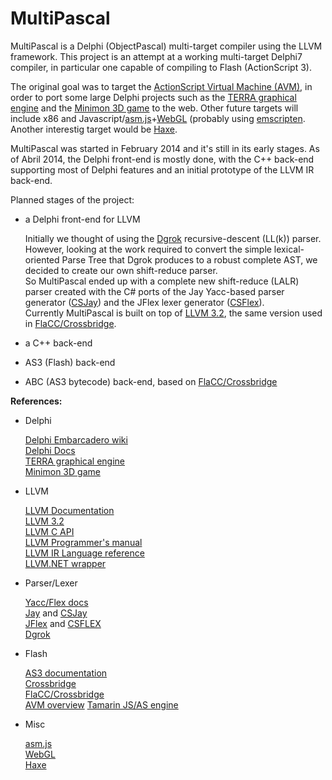 MultiPascal
===========

MultiPascal is a Delphi (ObjectPascal) multi-target compiler using the LLVM framework.  This project is an attempt at a working multi-target Delphi7 compiler, in particular one capable of compiling to Flash (ActionScript 3).  

The original goal was to target the [ActionScript Virtual Machine (AVM)][16], in order to port some large Delphi projects such as the [TERRA graphical engine][3] and the [Minimon 3D game][4] to the web.  Other future targets will include x86 and Javascript/[asm.js][17]+[WebGL][23] (probably using [emscripten](https://github.com/kripken/emscripten). Another interestig target would be [Haxe][18].

MultiPascal was started in February 2014 and it's still in its early stages. As of Abril 2014, the Delphi front-end is mostly done, with the C++ back-end supporting most of Delphi features and an initial prototype of the LLVM IR back-end.

Planned stages of the project:

* a Delphi front-end for LLVM

	Initially we thought of using the [Dgrok][19] recursive-descent (LL(k)) parser. However, looking at the work required to convert the simple lexical-oriented Parse Tree that Dgrok produces to a robust complete AST, we decided to create our own shift-reduce parser.     
	So MultiPascal ended up with a complete new shift-reduce (LALR) parser created with the C# ports of the Jay Yacc-based parser generator ([CSJay][10]) and the JFlex lexer generator ([CSFlex][12]).     
	Currently MultiPascal is built on top of [LLVM 3.2][6], the same version used in [FlaCC/Crossbridge][15].     


* a C++ back-end
	
* AS3 (Flash) back-end
	
* ABC (AS3 bytecode) back-end, based on [FlaCC/Crossbridge][15]  


      


**References:**


* Delphi   

	[Delphi Embarcadero wiki][1]    
	[Delphi Docs][2]    
	[TERRA graphical engine][3]      
	[Minimon 3D game][4]     

[1]:http://docwiki.embarcadero.com/RADStudio/XE6/en/Delphi_Reference    
[2]:http://www.delphibasics.co.uk/        
[3]:http://www.pascalgameengine.com    
[4]:http://minimon3d.com    

* LLVM

	[LLVM Documentation][5]   
	[LLVM 3.2][6]    
	[LLVM C API][20]    
	[LLVM Programmer's manual][21]    
	[LLVM IR Language reference][22]    
	[LLVM.NET wrapper][7]     

[5]:http://llvm.org/docs    
[6]:http://llvm.org/releases/3.2/docs/ReleaseNotes.html   
[7]:https://github.com/miguelzf/LLVM.NET    
[20]:http://llvm.org/docs/doxygen/html/group__LLVMC.html
[21]:http://llvm.org/docs/ProgrammersManual.html
[22]:http://llvm.org/docs/LangRef.html


* Parser/Lexer
	
	[Yacc/Flex docs][8]   
	[Jay][9]   and [CSJay][10]      
	[JFlex][11] and [CSFLEX][12]    
	[Dgrok][19]    

[8]:http://dinosaur.compilertools.net   
[9]:http://www.cs.rit.edu/~ats/projects/lp/doc/jay/package-summary.html    
[10]:https://code.google.com/p/jay    
[11]:http://jflex.de    
[12]:http://sourceforge.net/projects/csflex/      
[19]:http://dgrok.excastle.com/    

* Flash

	[AS3 documentation][13]   
	[Crossbridge][14]    
	[FlaCC/Crossbridge][15]      
	[AVM overview][16]
	[Tamarin JS/AS engine][24]

[13]:http://www.adobe.com/devnet/actionscript/documentation.html   
[14]:http://adobe-flash.github.io/crossbridge   
[15]:https://github.com/adobe-flash/crossbridge   
[16]:http://www.adobe.com/content/dam/Adobe/en/devnet/actionscript/articles/avm2overview.pdf
[24]:https://developer.mozilla.org/en-US/docs/Archive/Mozilla/Tamarin

* Misc
 
	[asm.js][17]    
	[WebGL][23]    
	[Haxe][18]    

[18]:http://haxe.org/
[17]:http://asmjs.org/
[23]:http://www.khronos.org/webgl/wiki/Main_Page
